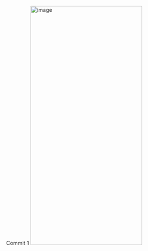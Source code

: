 Commit 1
<img width="299" height="643" alt="image" src="https://github.com/user-attachments/assets/37218f63-edf6-48d7-bbf8-0e914c672aee" />
